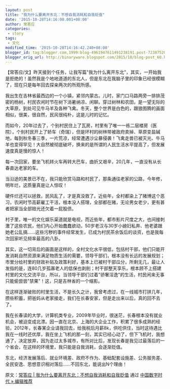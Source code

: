 ```yaml
---
layout: post
title: "我为什么要离开东北：不想自我消耗和自我贬值"
date: '2015-10-28T14:16:00.001+08:00'
author: 常答应
categories:
 - story
tags:
 - 文化
modified_time: '2015-10-28T14:16:42.240+08:00'
blogger_id: tag:blogger.com,1999:blog-4961947611491238191.post-7238752076341831423
blogger_orig_url: http://binaryware.blogspot.com/2015/10/blog-post_60.html
---
```


【常答应/文】昨天接到个任务，让我写篇"我为什么离开东北"，其实，一开始我是拒绝的！虽然我是个地地道道的东北人，但是东北在我脑子里的印象已经很模糊了，现在只是每年回去探亲两次的所观所感。

我出生在吉林省最西边的一个小镇，紧邻内蒙古。儿时，家门口马路两旁一排排茂密的杨树，村民农闲时节在树下消暑纳凉、闲聊。穿过树林和农田，是一望无际的大草原，到处可见牛马羊及各种飞禽。冬天，整个世界是白色的，跟狼图腾的画面相似，很美，很自然，民风很纯朴，这是儿时的记忆。

而如今，20年过去了，个别村民住上了瓦房，村里有了唯一一栋二层楼房（医院），个别村民开上了轿车（奇瑞），但是环村的树林带被政府卖掉、草原变盐碱地，每到秋冬春三季，一片荒凉，经常遭遇沙尘暴侵袭！飞禽走兽已被灭光、牛马羊也变得罕见！大自然被彻底破坏，换来的是所谓的人民生活水平提高了，但发展速度真是慢的惊人！

每一次回家，要坐飞机转火车再转大巴车，曲折又艰辛，20几年，一直没有从长春直达老家的车。

当沿途的美景已不在，我只能欣赏马路和村民了，那条通往老家的公路，今年修，明年烂，这质量真是让人惊叹！

硬件烂还可以拯救，民风乱了，才是真没救了。近些年，全村都染上了赌博这个恶习，农闲时节高薪雇工干活，根本没人搭理，全部都在赌，无论男女老少，更有甚者把家当全部赔光还欠着一屁股债。

村子里，唯一的文化娱乐渠道就是电视，而近些年，都市影片尺度之大，也间接刺激了这些农民，他们内心开始蠢蠢欲动，50岁老汉与30岁小媳妇私奔、他老婆跟她老公乱搞……这些污秽的事件经常发生，已成为村民茶余饭后的谈资，也是我每次回家听见频率最高的八卦。

其实，这一切背后的画面是这样的，全村文化水平很低，包括村干部，他们只能开发消耗自然资源来满足物质生活的需要，领导干部们，根本没有长远的发展规划；市里分给村里的财政补贴及政策利好，基本上已被村干部瓜分，所剩无几，最让人发指的是，连80几岁孤寡老人的低保也剥削；村干部整天享乐，根本顾不上搭建村里的文化交流平台，所以，当领导干部们过着"骄奢淫逸"的生活，村民闲来无事只能偷尝尝"禁果"！这，只是吉林省的一个缩影。

在这样逐渐破败的村里生活，不是长久之计，我曾考虑过，在一线城市打拼几年，攒些积蓄，把爸妈从老家接走，我们在长春安家，但是走出来以后，真的回不去了。

我在长春读的大学，计算机类专业，2009年毕业时，很迷茫，长春根本没有就业机会，被迫变成北漂。因一直在北京、上海的大企业工作，积累了很多成熟的经验，2012年，长春某企业请我回去，给我税后月薪8k，供吃供住，当时这待遇比我在一线时还优厚，我在坐上飞机的那一刻，其实已经心动了，但下飞机时，我想通了，决定放弃，因为走过太多城市，有所对比后，发现长春是我见过最落后的一个省会，在这样的环境里，我只能是自我消耗，会逐渐贬值。

东北，经济发展落后、就业环境差、政府不作为、基础配套设施差、公务服务差、全民安逸、思想意识相对落后……不回东北，能说出N个理由！

原文：[常答应 | 我为什么要离开东北：不想自我消耗和自我贬值](http://feedproxy.google.com/~r/chinagfwblog/~3/YLMb3g0o1Pk/) 通过 [中国数字时代 » 编辑推荐](http://pipes.yahoo.com/pipes/pipe.info?_id=4ebbe79f06d4342d785a0cab9913dc0c)
